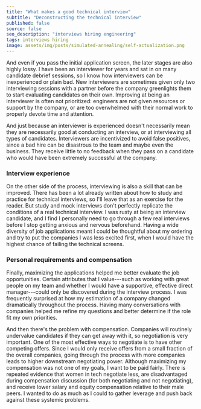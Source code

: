 ```yaml
---
title: "What makes a good technical interview"
subtitle: "Deconstructing the technical interview"
published: false
source: false
seo_description: "interviews hiring engineering"
tags: interviews hiring
image: assets/img/posts/simulated-annealing/self-actualization.png
---
```


And even if you pass the initial application screen, the later stages are also highly lossy. I have been an interviewer for years and sat in on 
many candidate debrief sessions, so I know how interviewers can be inexperienced or plain bad. New interviewers are sometimes given only two 
interviewing sessions with a partner before the company greenlights them to start evaluating candidates on their own. Improving at being
an interviewer is often not prioritized: engineers are not given resources or support by the company, or are too overwhelmed with their normal 
work to properly devote time and attention. 

And just because an interviewer is experienced doesn't necessarily mean they are necessarily good at conducting an interview, or at interviewing 
all types of candidates. Interviewers are incentivized to avoid false positives, since a bad hire can be disastrous to the team and maybe 
even the business. They receive little to no feedback when they pass on a candidate who would have been extremely successful at the company.

### Interview experience

On the other side of the process, interviewing is also a skill that can be improved. There has been a lot already written about how to study and
practice for technical interviews, so I'll leave that as an exercise for the reader. But study and mock interviews don't perfectly replicate
the conditions of a real technical interview. I was rusty at being an interview candidate, and I find I personally need to go through a few 
real interviews before I stop getting anxious and nervous beforehand. Having a wide diversity of job applications meant I could be thoughtful
about my ordering and try to put the companies I was less excited first, when I would have the highest chance of failing the technical screens.

### Personal requirements and compensation

Finally, maximizing the applications helped me better evaluate the job opportunities. Certain attributes that I value---such as working with
great people on my team and whether I would have a supportive, effective direct manager---could only be discovered during the interview process. 
I was frequently surprised at how my estimation of a company changed dramatically throughout the process. Having many conversations with companies 
helped me refine my questions and better determine if the role fit my own priorities. 

And then there's the problem with compensation. Companies will routinely undervalue candidates if they can get away with it, so negotiation is
very important. One of the most effective ways to negotiate is to have other competing offers. Since I would only receive offers from
a small fraction of the overall companies, going through the process with more companies leads to higher downstream negotiating power. Although 
maximizing my compensation was not one of my goals, I want to be paid fairly. There is repeated evidence that women in tech negotiate less,
are disadvantaged during compensation discussion (for both negotiating and not negotiating), and receive lower salary and equity compensation
relative to their male peers. I wanted to do as much as I could to gather leverage and push back against these systemic problems.
